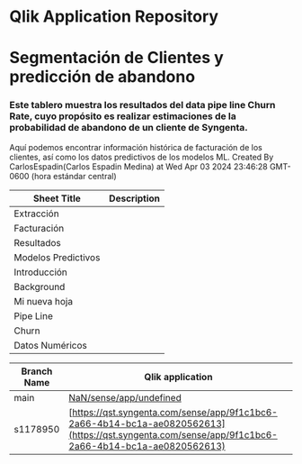 # Qlik Application Repository 
# Segmentación de Clientes y predicción de abandono
### Este tablero muestra los resultados del data pipe line  Churn Rate, cuyo propósito es realizar estimaciones de la probabilidad de abandono de un cliente de Syngenta.

Aquí podemos encontrar información histórica de facturación de los clientes, así como los datos predictivos de los modelos ML.
Created By CarlosEspadin(Carlos Espadin Medina) at Wed Apr 03 2024 23:46:28 GMT-0600 (hora estándar central)




Sheet Title | Description
------------ | -------------
Extracción|
Facturación|
Resultados|
Modelos Predictivos|
Introducción|
Background|
Mi nueva hoja|
Pipe Line|
Churn|
Datos Numéricos|



Branch Name|Qlik application
---|---
main|[NaN/sense/app/undefined](NaN/sense/app/undefined)
s1178950|[https://qst.syngenta.com/sense/app/9f1c1bc6-2a66-4b14-bc1a-ae0820562613](https://qst.syngenta.com/sense/app/9f1c1bc6-2a66-4b14-bc1a-ae0820562613)